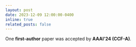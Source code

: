 ```yaml
---
layout: post
date: 2023-12-09 12:00:00-0400
inline: true
related_posts: false
---
```


One **first-author** paper was accepted by **AAAI'24 (CCF-A)**.